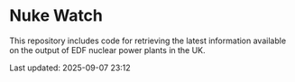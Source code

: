 # Nuke Watch

This repository includes code for retrieving the latest information available on the output of EDF nuclear power plants in the UK.

Last updated: 2025-09-07 23:12